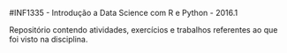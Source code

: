 #INF1335 - Introdução a Data Science com R e Python - 2016.1

Repositório contendo atividades, exercícios e trabalhos referentes ao que foi visto na disciplina.